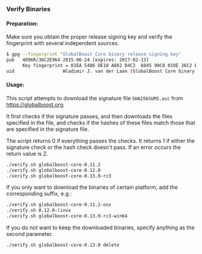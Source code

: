 ### Verify Binaries

#### Preparation:

Make sure you obtain the proper release signing key and verify the fingerprint with several independent sources.

```sh
$ gpg --fingerprint "GlobalBoost Core binary release signing key"
pub   4096R/36C2E964 2015-06-24 [expires: 2017-02-13]
      Key fingerprint = 01EA 5486 DE18 A882 D4C2  6845 90C8 019E 36C2 E964
uid                  Wladimir J. van der Laan (GlobalBoost Core binary release signing key) <laanwj@gmail.com>
```

#### Usage:

This script attempts to download the signature file `SHA256SUMS.asc` from https://globalboost.org.

It first checks if the signature passes, and then downloads the files specified in the file, and checks if the hashes of these files match those that are specified in the signature file.

The script returns 0 if everything passes the checks. It returns 1 if either the signature check or the hash check doesn't pass. If an error occurs the return value is 2.


```sh
./verify.sh globalboost-core-0.11.2
./verify.sh globalboost-core-0.12.0
./verify.sh globalboost-core-0.13.0-rc3
```

If you only want to download the binaries of certain platform, add the corresponding suffix, e.g.:

```sh
./verify.sh globalboost-core-0.11.2-osx
./verify.sh 0.12.0-linux
./verify.sh globalboost-core-0.13.0-rc3-win64
```

If you do not want to keep the downloaded binaries, specify anything as the second parameter.

```sh
./verify.sh globalboost-core-0.13.0 delete
```
